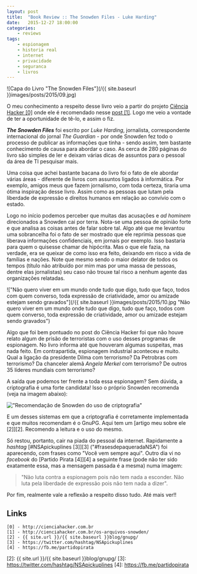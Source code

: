 ```yaml
---
layout: post
title:  "Book Review :: The Snowden Files - Luke Harding"
date:   2015-12-27 18:00:00
categories:
    - reviews
tags:
    - espionagem
    - historia real
    - internet
    - privacidade
    - seguranca
    - livros
---
```


![Capa do Livro "The Snowden Files"](/{{ site.baseurl }}images/posts/2015/09.jpg)

O meu conhecimento a respeito desse livro veio a partir do projeto [Ciência Hacker \[0\]][0] onde ele é recomendado nesse [post \[1\]][1]. Logo me veio a vontade de ter a oportunidade de tê-lo, e assim o fiz.

***The Snowden Files*** foi escrito por *Luke Harding*, jornalista, correspondente internacional do jornal *The Guardian* - por onde Snowden fez todo o processo de publicar as informações que tinha - sendo assim, tem bastante conhecimento de causa para abordar o caso. As cerca de 280 páginas do livro são simples de ler e deixam várias dicas de assuntos para o pessoal da área de TI pesquisar mais.

Uma coisa que achei bastante bacana do livro foi o fato de ele abordar várias áreas - diferente de livros com assuntos ligados à informática. Por exemplo, amigos meus que fazem jornalismo, com toda certeza, tiraria uma ótima inspiração desse livro. Assim como as pessoas que lutam pela liberdade de expressão e direitos humanos em relação ao convívio com o estado.

Logo no início podemos perceber que muitas das acusações e *ad hominem* direcionados a Snowden cai por terra. Nota-se uma pessoa de opinião forte e que analisa as coisas antes de falar sobre tal. Algo até que me levantou uma sobrancelha foi o fato de ser mostrado que ele reprimia pessoas que liberava informações confidenciais, em jornais por exemplo. Isso bastaria para quem o quisesse chamar de hipócrita. Mas o que ele fazia, na verdade, era se queixar de como isso era feito, deixando em risco a vida de famílias e nações. Note que mesmo sendo o maior delator de todos os tempos (título não atribuído por mim mas por uma massa de pessoas, dentre elas jornalistas) seu caso não trouxe tal risco a nenhum agente das organizações relatadas.

!["Não quero viver em um mundo onde tudo que digo, tudo que faço, todos com quem converso, toda expressão de criatividade, amor ou amizade estejam sendo gravados"](/{{ site.baseurl }}images/posts/2015/10.jpg "Não quero viver em um mundo onde tudo que digo, tudo que faço, todos com quem converso, toda expressão de criatividade, amor ou amizade estejam sendo gravados")

Algo que foi bem pontuado no post do Ciência Hacker foi que não houve relato algum de prisão de terroristas com o uso desses programas de espionagem. No livro informa até que houveram algumas suspeitas, mas nada feito. Em contrapartida, espionagem industrial aconteceu e muito. Qual a ligação da presidente Dilma com terrorismo? Da Petrobras com terrorismo? Da chanceler alemã *Angela Merkel* com terrorismo? De outros 35 líderes mundiais com terrorismo?

A saída que podemos ter frente a toda essa espionagem? Sem dúvida, a criptografia é uma forte candidata! Isso o próprio Snowden recomenda (veja na imagem abaixo):

!["Recomendação de Snowden do uso de criptografia"]({{site.baseurl}}images/posts/2015/11.jpg "Recomendação de Snowden do uso de criptografia")

E um desses sistemas em que a criptografia é corretamente implementada e que muitos recomendam é o GnuPG. Aqui tem um [artigo meu sobre ele \[2\]][2]. Recomendo a leitura e o uso do mesmo.

Só restou, portanto, cair na piada do pessoal da internet. Rapidamente a *hashtag* [#NSApickuplines \[3\]][3] \("#frasesdepaqueradaNSA"\) foi aparecendo, com frases como "Você vem sempre aqui". Outro dia vi no *facebook* do [Partido Pirata \[4\]][4] a seguinte frase (pode não ter sido exatamente essa, mas a mensagem passada é a mesma) numa imagem:

> "Não luta contra a espionagem pois não tem nada a esconder. Não luta pela liberdade de expressão pois não tem nada a dizer".

Por fim, realmente vale a reflexão a respeito disso tudo. Até mais ver!!

## Links

~~~
[0] - http://cienciahacker.com.br
[1] - http://cienciahacker.com.br/os-arquivos-snowden/
[2] - {{ site.url }}/{{ site.baseurl }}blog/gnupg/
[3] - https://twitter.com/hashtag/NSApickuplines
[4] - https://fb.me/partidopirata

~~~

[0]: http://cienciahacker.com.br
[1]: http://cienciahacker.com.br/os-arquivos-snowden/
[2]: {{ site.url }}/{{ site.baseurl }}blog/gnupg/
[3]: https://twitter.com/hashtag/NSApickuplines
[4]: https://fb.me/partidopirata
